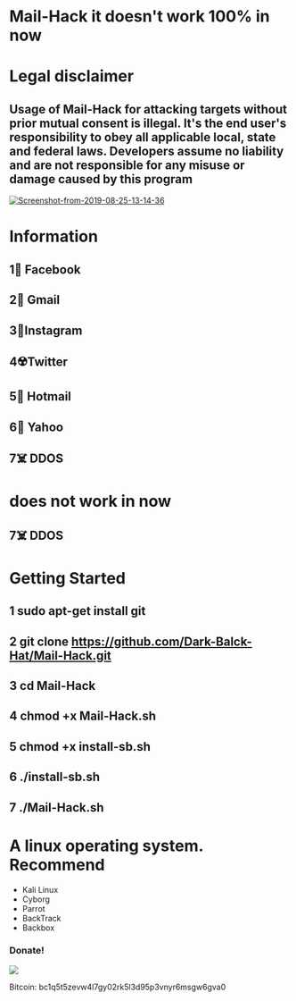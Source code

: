 # Mail-Hack it doesn't work 100% in now #
# Legal disclaimer #
## Usage of Mail-Hack for attacking targets without prior mutual consent is illegal. It's the end user's responsibility to obey all  applicable local, state and federal laws. Developers assume no liability and are not responsible for any misuse or damage caused by this program ##

<a href="https://ibb.co/wLfDK5K"><img src="https://i.ibb.co/wLfDK5K/Screenshot-from-2019-08-25-13-14-36.png" alt="Screenshot-from-2019-08-25-13-14-36" border="0"></a>

# Information #
## 1🤬️ Facebook ##
## 2📧️ Gmail ##
## 3👹️Instagram ##
## 4☢️Twitter ##
## 5📧️ Hotmail ##
## 6📧️ Yahoo ##
## 7☠️ DDOS ##

# does not work in now #
## 7☠️ DDOS ##

# Getting Started #
## 1 sudo apt-get install git ##
## 2 git clone  https://github.com/Dark-Balck-Hat/Mail-Hack.git ##
## 3 cd Mail-Hack ##
## 4 chmod +x Mail-Hack.sh ##
## 5 chmod +x install-sb.sh ##
## 6 ./install-sb.sh ##
## 7 ./Mail-Hack.sh ##

# A linux operating system. Recommend #
- Kali Linux 
- Cyborg
- Parrot 
- BackTrack 
- Backbox

### Donate! ###

![](https://image.ibb.co/i4ES3U/bc.png)

Bitcoin: bc1q5t5zevw4l7gy02rk5l3d95p3vnyr6msgw6gva0
